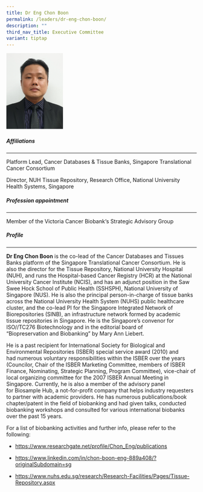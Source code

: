 ```yaml
---
title: Dr Eng Chon Boon
permalink: /leaders/dr-eng-chon-boon/
description: ""
third_nav_title: Executive Committee
variant: tiptap
---
```

<div class="isomer-image-wrapper"><img style="width:150px" height="auto" width="100%" src="/images/Leaders/dr-eng-chon-boon.png"></div><h5>Affiliations</h5><hr><p>Platform Lead, Cancer Databases &amp; Tissue Banks, Singapore Translational Cancer Consortium&nbsp;</p><p>Director, NUH Tissue Repository, Research Office, National University Health Systems, Singapore&nbsp;&nbsp;&nbsp;</p><h5>Profession appointment</h5><hr><p>Member of the&nbsp;Victoria Cancer&nbsp;Biobank‘s Strategic Advisory Group&nbsp;</p><h5>Profile</h5><hr><p><strong>Dr Eng Chon Boon</strong> is the co-lead of the Cancer Databases and Tissues Banks platform of the Singapore Translational Cancer Consortium. He is also the director for the Tissue Repository, National University Hospital (NUH), and runs the Hospital-based Cancer Registry (HCR) at the National University Cancer Institute (NCIS), and&nbsp;has an adjunct position in the Saw Swee Hock School of Public Health (SSHSPH), National University of Singapore (NUS). He is also the principal person-in-charge of tissue banks across the National University Health System (NUHS) public healthcare cluster, and the co-lead PI for the Singapore Integrated Network of Biorepositories (SINB), an infrastructure network formed by academic tissue repositories in Singapore. He is the Singapore’s convenor for ISO//TC276 Biotechnology and in the editorial board of “Biopreservation&nbsp;and Biobanking” by Mary Ann Liebert.&nbsp;</p><p>He is a past recipient for International Society for Biological and Environmental Repositories (ISBER) special service award (2010) and had&nbsp;numerous&nbsp;voluntary responsibilities within the ISBER over the years (Councilor, Chair of the ISBER Marketing Committee, members of ISBER Finance, Nominating, Strategic Planning, Program Committee), vice-chair of local organizing committee for the 2007 ISBER Annual Meeting in Singapore. Currently, he is also a member of the advisory panel for&nbsp;Biosample&nbsp;Hub, a not-for-profit company that helps industry requesters to partner with academic providers. He has&nbsp;numerous&nbsp;publications/book chapter/patent in the field of biobanking and had given talks, conducted biobanking workshops and consulted for various international biobanks over the past 15 years.&nbsp;</p><p>For a list of biobanking activities and further info, please refer to the following:&nbsp;</p><ul data-tight="true" class="tight"><li><p><a href="https://www.researchgate.net/profile/Chon_Eng/publications" rel="noopener noreferrer nofollow" target="_blank">https://www.researchgate.net/profile/Chon_Eng/publications</a>&nbsp;</p></li><li><p><a href="https://www.linkedin.com/in/chon-boon-eng-889a408/?originalSubdomain=sg" rel="noopener noreferrer nofollow" target="_blank">https://www.linkedin.com/in/chon-boon-eng-889a408/?originalSubdomain=sg</a>&nbsp;</p></li><li><p><a href="https://www.nuhs.edu.sg/research/Research-Facilities/Pages/Tissue-Repository.aspx" rel="noopener noreferrer nofollow" target="_blank">https://www.nuhs.edu.sg/research/Research-Facilities/Pages/Tissue-Repository.aspx</a></p></li></ul><p></p>